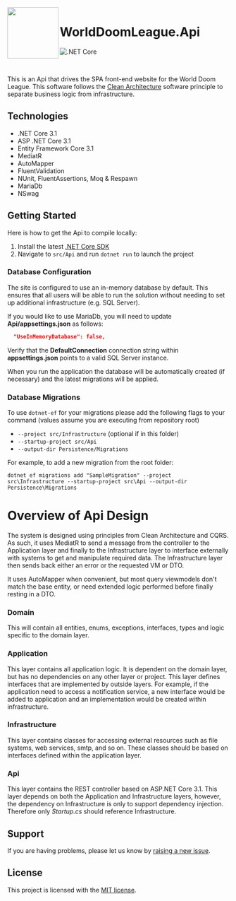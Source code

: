  <img align="left" width="116" height="116" src="https://i.imgur.com/id2VAPF.png" />
 
 # WorldDoomLeague.Api
![.NET Core](https://github.com/jasontaylordev/CleanArchitecture/workflows/.NET%20Core/badge.svg)

<br/>

This is an Api that drives the SPA front-end website for the World Doom League. This software follows the [Clean Architecture](https://blog.cleancoder.com/uncle-bob/2012/08/13/the-clean-architecture.html) software principle to separate business logic from infrastructure.


## Technologies
* .NET Core 3.1
* ASP .NET Core 3.1
* Entity Framework Core 3.1
* MediatR
* AutoMapper
* FluentValidation
* NUnit, FluentAssertions, Moq & Respawn
* MariaDb
* NSwag

## Getting Started

Here is how to get the Api to compile locally:

1. Install the latest [.NET Core SDK](https://dotnet.microsoft.com/download)
2. Navigate to `src/Api` and run `dotnet run` to launch the project

### Database Configuration

The site is configured to use an in-memory database by default. This ensures that all users will be able to run the solution without needing to set up additional infrastructure (e.g. SQL Server).

If you would like to use MariaDb, you will need to update **Api/appsettings.json** as follows:

```json
  "UseInMemoryDatabase": false,
```

Verify that the **DefaultConnection** connection string within **appsettings.json** points to a valid SQL Server instance. 

When you run the application the database will be automatically created (if necessary) and the latest migrations will be applied.

### Database Migrations

To use `dotnet-ef` for your migrations please add the following flags to your command (values assume you are executing from repository root)

- `--project src/Infrastructure` (optional if in this folder)
- `--startup-project src/Api`
- `--output-dir Persistence/Migrations`

For example, to add a new migration from the root folder:

 `dotnet ef migrations add "SampleMigration" --project src\Infrastructure --startup-project src\Api --output-dir Persistence\Migrations`

# Overview of Api Design

The system is designed using principles from Clean Architecture and CQRS. As such, it uses MediatR to send a message from the controller to the Application layer and finally to the Infrastructure layer to interface externally with systems to get and manipulate required data. The Infrastructure layer then sends back either an error or the requested VM or DTO.

It uses AutoMapper when convenient, but most query viewmodels don't match the base entity, or need extended logic performed before finally resting in a DTO.


### Domain

This will contain all entities, enums, exceptions, interfaces, types and logic specific to the domain layer.


### Application

This layer contains all application logic. It is dependent on the domain layer, but has no dependencies on any other layer or project. This layer defines interfaces that are implemented by outside layers. For example, if the application need to access a notification service, a new interface would be added to application and an implementation would be created within infrastructure.


### Infrastructure

This layer contains classes for accessing external resources such as file systems, web services, smtp, and so on. These classes should be based on interfaces defined within the application layer.

### Api

This layer contains the REST controller based on ASP.NET Core 3.1. This layer depends on both the Application and Infrastructure layers, however, the dependency on Infrastructure is only to support dependency injection. Therefore only *Startup.cs* should reference Infrastructure.

## Support

If you are having problems, please let us know by [raising a new issue](https://github.com/bcahue/WorldDoomLeague.Api/issues/new/choose).

## License

This project is licensed with the [MIT license](LICENSE).
